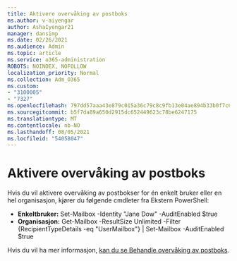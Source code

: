 ```yaml
---
title: Aktivere overvåking av postboks
ms.author: v-aiyengar
author: AshaIyengar21
manager: dansimp
ms.date: 02/26/2021
ms.audience: Admin
ms.topic: article
ms.service: o365-administration
ROBOTS: NOINDEX, NOFOLLOW
localization_priority: Normal
ms.collection: Adm_O365
ms.custom:
- "3100005"
- "7327"
ms.openlocfilehash: 797dd57aaa43e879c015a36c79c8c9fb13e04ae894b33b0f7c6d9694d1ae1960
ms.sourcegitcommit: b5f7da89a650d2915dc652449623c78be6247175
ms.translationtype: MT
ms.contentlocale: nb-NO
ms.lasthandoff: 08/05/2021
ms.locfileid: "54058047"
---
```

# <a name="turn-on-mailbox-auditing"></a>Aktivere overvåking av postboks

Hvis du vil aktivere overvåking av postbokser for én enkelt bruker eller en hel organisasjon, kjører du følgende cmdleter fra Ekstern PowerShell:

- **Enkeltbruker:** Set-Mailbox -Identity "Jane Dow" -AuditEnabled $true
- **Organisasjon:** Get-Mailbox -ResultSize Unlimited -Filter {RecipientTypeDetails -eq "UserMailbox"} | Set-Mailbox -AuditEnabled $true

Hvis du vil ha mer informasjon, [kan du se Behandle overvåking av postboks](https://go.microsoft.com/fwlink/?linkid=2103668).